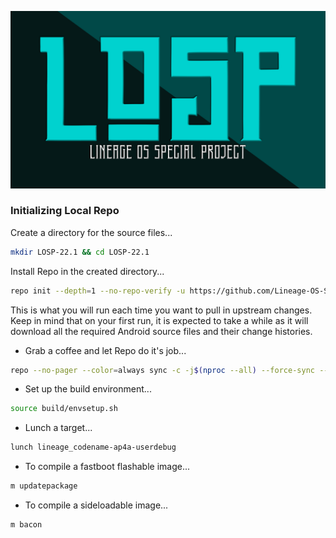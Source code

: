 ![Logo](https://raw.githubusercontent.com/Lineage-OS-Special-Project/losp_manifests/lineage-22.1/Banner.png)

### Initializing Local Repo ###

Create a directory for the source files...
```bash
mkdir LOSP-22.1 && cd LOSP-22.1
```

Install Repo in the created directory...
```bash
repo init --depth=1 --no-repo-verify -u https://github.com/Lineage-OS-Special-Project/losp_manifests -b lineage-22.1 --git-lfs
```

This is what you will run each time you want to pull in upstream changes. Keep in mind that on your
first run, it is expected to take a while as it will download all the required Android source files
and their change histories.

- Grab a coffee and let Repo do it's job...
```bash
repo --no-pager --color=always sync -c -j$(nproc --all) --force-sync --no-clone-bundle --no-tags --optimized-fetch --prune
```

- Set up the build environment...
```bash
source build/envsetup.sh
```

- Lunch a target...
```bash
lunch lineage_codename-ap4a-userdebug
```

- To compile a fastboot flashable image...
```bash
m updatepackage
```

- To compile a sideloadable  image...
```bash
m bacon
```